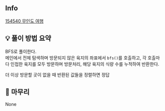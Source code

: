 ## Info
[154540 무인도 여행](https://school.programmers.co.kr/learn/courses/30/lessons/154540)

## 💡 풀이 방법 요약
BFS로 풀이한다.  
메인에서 전체 탐색하며 방문되지 않은 육지의 좌표에서 `bfs()`를 호출하고, 각 호출마다 인접한 육지를 모두 방문하며 방문처리, 해당 육지의 식량 수를 누적하여 반환한다.  
  
더 이상 방문할 곳이 없을 때 반환된 값들을 정렬하면 정답

## 🙂 마무리
None
